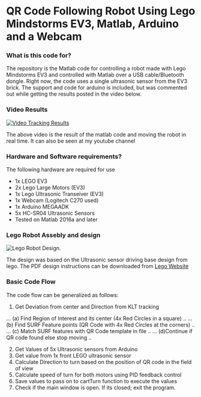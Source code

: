 # QR Code Following Robot Using Lego Mindstorms EV3, Matlab, Arduino and a Webcam #

### What is this code for? ###
The repository is the Matlab code for controlling a robot made with Lego Mindstorms EV3 and controlled with Matlab over a USB cable/Bluetooth dongle. Right now, the code uses a single ultrasonic sensor from the EV3 brick. The support and code for arduino is included, but was commented out while getting the results posted in the video below.

### Video Results  ###

[![Video Tracking Results](https://img.youtube.com/vi/pOSssa08bpE/0.jpg)](https://www.youtube.com/watch?v=pOSssa08bpE) 

The above video is the result of the matlab code and moving the robot in real time. It can also be seen at my youtube channel

### Hardware and Software requirements? ###

The following hardware are required for use
* 1x LEGO EV3
* 2x Lego Large Motors (EV3)
* 1x Lego Ultrasonic Transeiver (EV3)
* 1x Webcam (Logitech C270 used)
* 1x Arduino MEGAADK
* 5x HC-SR04 Ultrasonic Sensors
* Tested on Matlab 2016a and later

### Lego Robot Assebly and design ###

![Lego Robot Design](https://i.imgur.com/FAHR3qDl.jpg). 

The design was based on the Ultrasonic sensor driving base design from lego. The PDF design instructions can be downloaded from [Lego Website](https://le-www-live-s.legocdn.com/sc/media/lessons/mindstorms-ev3/building-instructions/ev3-ultrasonic-sensor-driving-base-61ffdfa461aee2470b8ddbeab16e2070.pdf)

### Basic Code Flow ###

The code flow can be generalized as follows:
	
1. Get Deviation from center and Direction from KLT tracking

... (a) Find Region of Interest and its center (4x Red Circles in a square) ..
... (b) Find SURF Feature points (QR Code with 4x Red Circles at the corners) ..
... (c) Match SURF features with QR Code template in file .. 
... (d)Continue if QR code found else stop moving ..

2. Get Values of 5x Ultrasonic sensors from Arduino
3. Get value from 1x front LEGO ultrasonic sensor
4. Calculate Direction to turn based on the position of QR code in the field of view
5. Calculate speed of turn for both motors using PID feedback control
6. Save values to pass on to cartTurn function to execute the values
7. Check if the main window is open. If its closed; exit the program.
